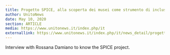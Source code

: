 ```yaml
---
title: Progetto SPICE, alla scoperta dei musei come strumento di inclusione sociale
author: UnitoNews
date: May 10, 2020
section: ARTICLE
media: https://www.unitonews.it/index.php/it
externallink: https://www.unitonews.it/index.php/it/news_detail/progetto-spice-alla-scoperta-dei-musei-come-strumento-di-inclusione-sociale
---
```

Interview with Rossana Damiano to know the SPICE project.
